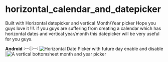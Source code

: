 # horizontal_calendar_and_datepicker
  Built with Horizontal datepicker and vertical Month/Year picker Hope you guys love it !!!. if you guys are suffering from creating a calendar which has horizontal dates and vertical year/month this datepicker will be very useful for you guys.

**Android**
:--:|:--:
<img src="https://image.spurtcart.com/?path=Ven0183/&name=5904ed0a97e7c99d0964f5bec142bac9_1647932175490.jpeg" alt="Horizontal Date Picker with future day enable and disable"/>|<img src="https://image.spurtcart.com/?path=Ven0183/&name=71X8NdnCsvL_1648116854404.jpeg&width=460&height=460" alt="A vertical bottomsheet month and year picker"/>
